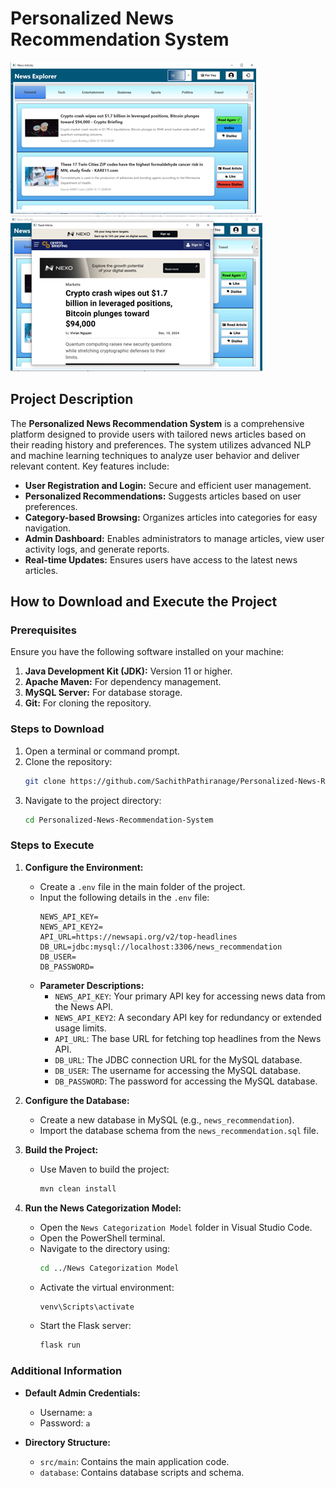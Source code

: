 # Personalized News Recommendation System

![img.png](img.png)
![img_1.png](img_1.png)
## Project Description
The **Personalized News Recommendation System** is a comprehensive platform designed to provide users with tailored news articles based on their reading history and preferences. The system utilizes advanced NLP and machine learning techniques to analyze user behavior and deliver relevant content. Key features include:

- **User Registration and Login:** Secure and efficient user management.
- **Personalized Recommendations:** Suggests articles based on user preferences.
- **Category-based Browsing:** Organizes articles into categories for easy navigation.
- **Admin Dashboard:** Enables administrators to manage articles, view user activity logs, and generate reports.
- **Real-time Updates:** Ensures users have access to the latest news articles.

## How to Download and Execute the Project

### Prerequisites
Ensure you have the following software installed on your machine:

1. **Java Development Kit (JDK):** Version 11 or higher.
2. **Apache Maven:** For dependency management.
3. **MySQL Server:** For database storage.
4. **Git:** For cloning the repository.

### Steps to Download
1. Open a terminal or command prompt.
2. Clone the repository:
   ```bash
   git clone https://github.com/SachithPathiranage/Personalized-News-Recommendation-System-.git
   ```
3. Navigate to the project directory:
   ```bash
   cd Personalized-News-Recommendation-System
   ```

### Steps to Execute
1. **Configure the Environment:**
    - Create a `.env` file in the main folder of the project.
    - Input the following details in the `.env` file:
      ```env
      NEWS_API_KEY=
      NEWS_API_KEY2=
      API_URL=https://newsapi.org/v2/top-headlines
      DB_URL=jdbc:mysql://localhost:3306/news_recommendation
      DB_USER=
      DB_PASSWORD=
      ```
    - **Parameter Descriptions:**
        - `NEWS_API_KEY`: Your primary API key for accessing news data from the News API.
        - `NEWS_API_KEY2`: A secondary API key for redundancy or extended usage limits.
        - `API_URL`: The base URL for fetching top headlines from the News API.
        - `DB_URL`: The JDBC connection URL for the MySQL database.
        - `DB_USER`: The username for accessing the MySQL database.
        - `DB_PASSWORD`: The password for accessing the MySQL database.


2. **Configure the Database:**
    - Create a new database in MySQL (e.g., `news_recommendation`).
    - Import the database schema from the `news_recommendation.sql` file.
   

3. **Build the Project:**
    - Use Maven to build the project:
      ```bash
      mvn clean install
      ```

4. **Run the News Categorization Model:**
    - Open the `News Categorization Model` folder in Visual Studio Code.
    - Open the PowerShell terminal.
    - Navigate to the directory using:
      ```bash
      cd ../News Categorization Model
      ```
    - Activate the virtual environment:
      ```bash
      venv\Scripts\activate
      ```
    - Start the Flask server:
      ```bash
      flask run
      ```


### Additional Information
- **Default Admin Credentials:**
    - Username: `a`
    - Password: `a`

- **Directory Structure:**
    - `src/main`: Contains the main application code.
    - `database`: Contains database scripts and schema.


